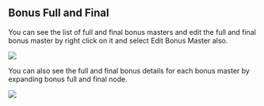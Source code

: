 ## Bonus Full and Final

You can see the list of full and final bonus masters and edit the full and final bonus master by right click on it and select Edit Bonus Master also.

![](http://docs.risersoft.com/hrmnirvana/ImagesExt/image8_37.jpg)

You can also see the full and final bonus details for each bonus master by expanding bonus full and final node.

![](http://docs.risersoft.com/hrmnirvana/ImagesExt/image8_38.jpg)
